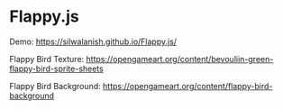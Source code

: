 # Flappy.js

Demo: https://silwalanish.github.io/Flappy.js/

Flappy Bird Texture: https://opengameart.org/content/bevouliin-green-flappy-bird-sprite-sheets

Flappy Bird Background: https://opengameart.org/content/flappy-bird-background
